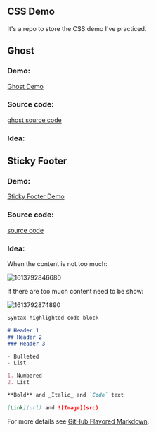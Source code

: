 ## CSS Demo

It's a repo to store the CSS demo I've practiced.



## Ghost

### Demo:

<a href="https://toraycaaa.github.io/CSS-Demo/Ghost/">Ghost Demo</a>

### Source code:

<a href="Ghost/">ghost source code</a>

### Idea:





## Sticky Footer

### Demo:

<a href="https://toraycaaa.github.io/CSS-Demo/Sticky Footer/">Sticky Footer Demo</a>

### Source code:

<a href="Sticky Footer/">source code</a>

### Idea:

When the content is not too much:

![1613792846680](C:\Users\lizhiyao\AppData\Roaming\Typora\typora-user-images\1613792846680.png)



If there are too much content need to be show:

![1613792874890](C:\Users\lizhiyao\AppData\Roaming\Typora\typora-user-images\1613792874890.png)



```markdown
Syntax highlighted code block

# Header 1
## Header 2
### Header 3

- Bulleted
- List

1. Numbered
2. List

**Bold** and _Italic_ and `Code` text

[Link](url) and ![Image](src)
```

For more details see [GitHub Flavored Markdown](https://guides.github.com/features/mastering-markdown/).


